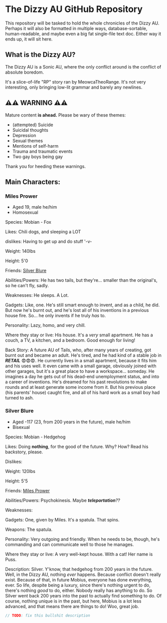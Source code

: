 # The Dizzy AU GitHub Repository

This repository will be tasked to hold the whole chronicles of the Dizzy AU.
Perhaps it will also be formatted in multiple ways, database-sortable, human-readable, and maybe even a big fat single-file text doc.
Either way it ends up, it will sit here.

## What is the Dizzy AU?

The Dizzy AU is a Sonic AU, where the only conflict around is the conflict of absolute boredom.

It's a slice-of-life "RP" story ran by MeowcaTheoRange. 
It's not very interesting, only bringing low-lit grammar and barely any newlines.

## ⚠️⚠️ WARNING ⚠️⚠️

Mature content __is ahead.__ Please be wary of these themes:
- (attempted) Suicide
- Suicidal thoughts
- Depression
- Sexual themes
- Mentions of self-harm
- Trauma and traumatic events
- Two gay boys being gay

Thank you for heeding these warnings.

## Main Characters:

### Miles Prower
- Aged 19, male he/him
- Homosexual

Species: Mobian - Fox

Likes: Chili dogs, and sleeping a LOT

dislikes: Having to get up and do stuff '-v-

Weight: 140lbs

Height: 5'0

Friends: [Silver Blure](#Silver-Blure)

Abilities/Powers: He has two tails, but they're... smaller than the original's, so he can't fly, sadly.

Weaknesses: He sleeps. A Lot.

Gadgets: Like, one. He's still smart enough to invent, and as a child, he did. But now he's burnt out, and he's lost all of his inventions in a previous house fire. So... he only invents if he truly *has* to.

Personality:  Lazy, homo, and very chill.

Where they stay or live: His house. It's a *very* small apartment. He has a couch, a TV, a kitchen, and a bedroom. Good enough for living!

Back Story: A future AU of Tails, who, after many years of creating, got burnt out and became an adult. 
He's tired, and he had kind of a stable job in ***RETAIL*** 😨😨😨.
He currently lives in a small apartment, because it fits him and his uses well. 
It even came with a small garage, obviously joined with other garages, but it's a great place to have a workspace... someday.
He imagines a day he gets out of his dead-end unemployment status, and into a career of inventions.
He's dreamed for his past revolutions to make rounds and at least generate some income from it. 
But his previous place (his parents' house) caught fire, and all of his hard work as a small boy had turned to ash.

### Silver Blure
- Aged -117 (23, from 200 years in the future), male he/him
- Bisexual

Species: Mobian - Hedgehog

Likes: Doing __nothing__, for the good of the future. Why? How? Read his backstory, please.

Dislikes: 

Weight: 120lbs

Height: 5'5

Friends: [Miles Prower](#Miles-Prower)

Abilities/Powers: Psychokinesis. Maybe *__teleportation__??*

Weaknesses: 

Gadgets: One, given by Miles. It's a spatula. That spins.

Weapons: The spatula.

Personality: Very outgoing and friendly. When he needs to be, though, he's commanding and can communicate well to those he manages.

Where they stay or live: A very well-kept house. With a cat! Her name is Puss.

Description: Silver. Y'know, that hedgehog from 200 years in the future. 
Well, in the Dizzy AU, nothing *ever* happens. 
Because conflict doesn't really exist. Because of that, in future Mobius, everyone has done everything, ever.
So life, despite being a luxury, since there's nothing urgent to do, there's nothing _good_ to do, either. Nobody really has anything to do. 
So Silver went back 200 years into the past to actually find something to do. 
Of course, nothing unique is in the past, but here, Mobius is a lot less advanced, and that means there are things to do! Woo, great job.
```js
// TODO: fix this bullshit description
```
